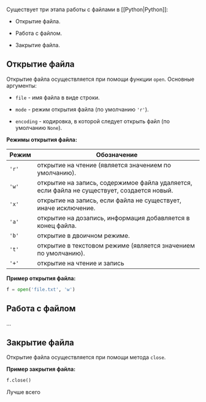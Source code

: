 Существует три этапа работы с файлами в [[Python|Python]]:

- Открытие файла.

- Работа с файлом.

- Закрытие файла.

## Открытие файла

Открытие файла осуществляется при помощи функции `open`. Основные аргументы:

- `file` - имя файла в виде строки.

- `mode` - режим открытия файла (по умолчанию `'r'`).

- `encoding` - кодировка, в которой следует открыть файл (по умолчанию `None`).

**Режимы открытия файла:**

| Режим | Обозначение                                                                                |
| ----- | ------------------------------------------------------------------------------------------ |
| `'r'` | открытие на чтение (является значением по умолчанию).                                      |
| `'w'` | открытие на запись, содержимое файла удаляется, если файла не существует, создается новый. |
| `'x'` | открытие на запись, если файла не существует, иначе исключение.                            |
| `'a'` | открытие на дозапись, информация добавляется в конец файла.                                |
| `'b'` | открытие в двоичном режиме.                                                                |
| `'t'` | открытие в текстовом режиме (является значением по умолчанию).                             |
| `'+'` | открытие на чтение и запись                                                                |

**Пример открытия файла:**

```Python
f = open('file.txt', 'w')
```

## Работа с файлом

...

## Закрытие файла

Открытие файла осуществляется при помощи метода `close`.

**Пример закрытия файла:**

```Python
f.close()
```

Лучше всего 
